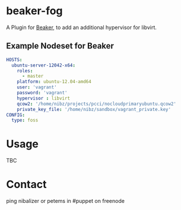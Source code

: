 # beaker-fog

A Plugin for [Beaker](https://github.com/puppetlabs/beaker), to add an additional hypervisor for libvirt.


## Example Nodeset for Beaker

```yaml
HOSTS:
  ubuntu-server-12042-x64:
    roles:
      - master
    platform: ubuntu-12.04-amd64
    user: 'vagrant'
    password: 'vagrant'
    hypervisor : libvirt
    qcow2: '/home/nibz/projects/pcci/nocloudprimaryubuntu.qcow2'
    private_key_file: '/home/nibz/sandbox/vagrant_private.key'
CONFIG:
  type: foss
```

# Usage

TBC


# Contact

ping nibalizer or petems in #puppet on freenode
